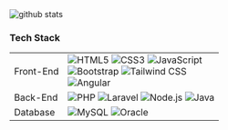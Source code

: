 <picture decoding="async" loading="lazy">
  <source media="(prefers-color-scheme: light)" srcset="https://pixel-profile-ui.vercel.app/api/github-stats?username=Raynald22&include_all_commits=true&pixelate_avatar=false&background=linear-gradient%280deg%2C+%23165a4c00+0%25%2C+%2391db6900+100%25%29+%2C+url%28https%3A%2F%2Fstatic.wikia.nocookie.net%2Fjujutsu-kaisen%2Fimages%2F1%2F17%2FSatoru_activating_Red_and_Blue_%2528Anime%2529.png%2Frevision%2Flatest%2Fscale-to-width-down%2F1000%3Fcb%3D20210321001629%29&color=%23ffffffFF">
  <source media="(prefers-color-scheme: dark)" srcset="https://pixel-profile-ui.vercel.app/api/github-stats?username=Raynald22&include_all_commits=true&pixelate_avatar=false&background=linear-gradient%280deg%2C+%23165a4c00+0%25%2C+%2391db6900+100%25%29+%2C+url%28https%3A%2F%2Fstatic.wikia.nocookie.net%2Fjujutsu-kaisen%2Fimages%2F1%2F17%2FSatoru_activating_Red_and_Blue_%2528Anime%2529.png%2Frevision%2Flatest%2Fscale-to-width-down%2F1000%3Fcb%3D20210321001629%29&color=%23ffffffFF">
  <img alt="github stats" src="https://pixel-profile-ui.vercel.app/api/github-stats?username=Raynald22&include_all_commits=true&pixelate_avatar=false&background=linear-gradient%280deg%2C+%23165a4c00+0%25%2C+%2391db6900+100%25%29+%2C+url%28https%3A%2F%2Fstatic.wikia.nocookie.net%2Fjujutsu-kaisen%2Fimages%2F1%2F17%2FSatoru_activating_Red_and_Blue_%2528Anime%2529.png%2Frevision%2Flatest%2Fscale-to-width-down%2F1000%3Fcb%3D20210321001629%29&color=%23ffffffFF">
</picture>

### Tech Stack
<table>
	<tr>
		<td>Front-End</td>
		<td>
			<img alt="HTML5" src="https://img.shields.io/badge/HTML5-E34F26.svg?style=for-the-badge&logo=HTML5&logoColor=white">
			<img alt="CSS3" src="https://img.shields.io/badge/CSS3-1572B6.svg?style=for-the-badge&logo=CSS3&logoColor=white">
			<img alt="JavaScript" src="https://img.shields.io/badge/JavaScript-F7DF1E.svg?style=for-the-badge&logo=JavaScript&logoColor=black">			
			<br>
			<img alt="Bootstrap" src="https://img.shields.io/badge/Bootstrap-7952B3.svg?style=for-the-badge&logo=Bootstrap&logoColor=white">
			<img alt="Tailwind CSS" src="https://img.shields.io/badge/Tailwind%20CSS-06B6D4.svg?style=for-the-badge&logo=Tailwind-CSS&logoColor=white">	
			<br>
			<img alt="Angular" src="https://img.shields.io/badge/React-61DAFB.svg?style=for-the-badge&logo=React&logoColor=black">			
			<br>											
		</td>
	</tr>
	<tr>
		<td>Back-End</td>
		<td>
			<img alt="PHP" src="https://img.shields.io/badge/PHP-777BB4.svg?style=for-the-badge&logo=PHP&logoColor=white">
			<img alt="Laravel" src="https://img.shields.io/badge/Laravel-FF2D20.svg?style=for-the-badge&logo=Laravel&logoColor=white">
			<img alt="Node.js" src="https://img.shields.io/badge/Node.js-339933.svg?style=for-the-badge&logo=nodedotjs&logoColor=white">
			<img alt="Java" src="https://img.shields.io/badge/Express-000000.svg?style=for-the-badge&logo=Express&logoColor=white">
		</td>
	</tr>
	<tr>
		<td>Database</td>
		<td>
			<img alt="MySQL" src="https://img.shields.io/badge/MySQL-4479A1.svg?style=for-the-badge&logo=MySQL&logoColor=white">
			<img alt="Oracle" src="https://img.shields.io/badge/MongoDB-47A248.svg?style=for-the-badge&logo=MongoDB&logoColor=white">
		</td>
	</tr>	
</table>
